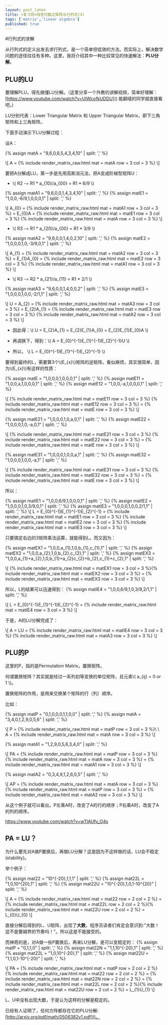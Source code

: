 ```yaml
---
layout: post_latex
title: <复习向>线性代数之矩阵与行列式(3)
tags: ['matrix','linear algebra']
published: true
---
```


#行列式的求解

从行列式的定义出发去求行列式，是一个简单但低效的方法。而实际上，解决数学问题的途径往往有多种。这里，我将介绍其中一种比较常见的快速解法：**PLU分解**。

## PLU的LU

要理解PLU，得先搞懂LU分解。（这里分享一个外教的讲解视频，简单好理解：[https://www.youtube.com/watch?v=UlWcofkUDDU]() 能翻墙的同学就直接看吧。)

LU分别代表：Lower Triangular Matrix 和 Upper Triangular Matrix，即下三角矩阵和上三角矩阵。

下面手动演示下LU分解过程：

设A：

{% assign matA = "9,6,0,6,5,4,3,4,10" | split: ',' %}

\\[ A = {% include render_matrix_raw.html mat = matA row = 3 col = 3 %} \\]


要把A分解成LU，第一步是先用高斯消元法，把A变成阶梯型矩阵U：

- \\( R2 -= R1 * a\_\{10\}/a\_\{00\} = R1 * 6/9 \\)

{% assign matA1 = "9,6,0,0,1,4,3,4,10" | split: ',' %}
{% assign matE1 = "1,0,0,-6/9,1,0,0,0,1" | split: ',' %}

\\[ A\_\{0\} = {% include render_matrix_raw.html mat = matA1 row = 3 col = 3 %} = E\_\{0\}A = {% include render_matrix_raw.html mat = matE1 row = 3 col = 3 %}
{% include render_matrix_raw.html mat = matA row = 3 col = 3 %} \\]


- \\( R3 -= R1 * a\_\{20\}/a\_\{00\} = R1 * 3/9 \\)

{% assign matA2 = "9,6,0,0,1,4,0,2,10" | split: ',' %}
{% assign matE2 = "1,0,0,0,1,0,-3/9,0,1" | split: ',' %}

\\[ A\_\{1\} = {% include render_matrix_raw.html mat = matA2 row = 3 col = 3 %} = E\_\{1\}A\_\{0\} = {% include render_matrix_raw.html mat = matE2 row = 3 col = 3 %}
{% include render_matrix_raw.html mat = matA1 row = 3 col = 3 %}  \\]

- \\( R3 -= R2 * a\_\{21\}/a\_\{11\} = R1 * 2/1 \\)

{% assign matA3 = "9,6,0,0,1,4,0,0,2" | split: ',' %}
{% assign matE3 = "1,0,0,0,1,0,0,-2/1,1" | split: ',' %}

\\[ U = A\_\{2\} = {% include render_matrix_raw.html mat = matA3 row = 3 col = 3 %} = E\_\{2\}A\_\{1\} = {% include render_matrix_raw.html mat = matE3 row = 3 col = 3 %}
{% include render_matrix_raw.html mat = matA2 row = 3 col = 3 %}  \\]

- 因此得：\\( U = E\_\{2\}A\_\{1\} = E\_\{2\}E\_\{1\}A\_\{0\} = E\_\{2\}E\_\{1\}E\_\{0\}A \\)

- 再调换下，得到：\\( A = E\_\{0\}\^\{-1\}E\_\{1\}\^\{-1\}E\_\{2\}\^\{-1\}U \\)

- 所以， \\( L = E\_\{0\}\^\{-1\}E\_\{1\}\^\{-1\}E\_\{2\}\^\{-1\} \\)


要得到最终的L，需要算3个\\(E\_\{x\}\\)矩阵的逆矩阵，看似麻烦，其实很简单，因为\\(E\_\{x\}\\)有这样的性质：

{% assign matE = "1,0,0,0,1,0,0,0,1" | split: ',' %}
{% assign matE11 = "1,0,0,a,1,0,0,0,1" | split: ',' %}
{% assign matE12 = "1,0,0,-a,1,0,0,0,1" | split: ',' %}

\\[ {% include render_matrix_raw.html mat = matE11 row = 3 col = 3 %} {% include render_matrix_raw.html mat = matE12 row = 3 col = 3 %} = {% include render_matrix_raw.html mat = matE row = 3 col = 3 %} \\]

{% assign matE21 = "1,0,0,0,1,0,a,0,1" | split: ',' %}
{% assign matE22 = "1,0,0,0,1,0,-a,0,1" | split: ',' %}

\\[ {% include render_matrix_raw.html mat = matE21 row = 3 col = 3 %} {% include render_matrix_raw.html mat = matE22 row = 3 col = 3 %} = {% include render_matrix_raw.html mat = matE row = 3 col = 3 %} \\]

{% assign matE31 = "1,0,0,0,1,0,0,a,1" | split: ',' %}
{% assign matE32 = "1,0,0,0,1,0,0,-a,1" | split: ',' %}

\\[ {% include render_matrix_raw.html mat = matE31 row = 3 col = 3 %} {% include render_matrix_raw.html mat = matE32 row = 3 col = 3 %} = {% include render_matrix_raw.html mat = matE row = 3 col = 3 %} \\]

所以：

{% assign matIE1 = "1,0,0,6/9,1,0,0,0,1" | split: ',' %}
{% assign matIE2 = "1,0,0,0,1,0,3/9,0,1" | split: ',' %}
{% assign matIE3 = "1,0,0,0,1,0,0,2/1,1" | split: ',' %}
\\[ L = E\_\{0\}\^\{-1\}E\_\{1\}\^\{-1\}E\_\{2\}\^\{-1\} = {% include render_matrix_raw.html mat = matIE1 row = 3 col = 3 %} {% include render_matrix_raw.html mat = matIE2 row = 3 col = 3 %} {% include render_matrix_raw.html mat = matIE3 row = 3 col = 3 %} \\]

只要搞定右边的3矩阵乘法运算，就能得到L。而又因为：

{% assign matEX1 = "1,0,0,a\_\{1\},1,0,b\_\{1\},c\_\{1\},1" | split: ',' %}
{% assign matEX2 = "1,0,0,a\_\{2\},1,0,b\_\{2\},c\_\{2\},1" | split: ',' %}
{% assign matEX3 = "1,0,0,a\_\{1\}+a\_\{2\},1,0,b\_\{1\}+a\_\{2\}c\_\{2\}+b\_\{2\},c\_\{1\}+c\_\{2\},1" | split: ',' %}


\\[ {% include render_matrix_raw.html mat = matEX1 row = 3 col = 3 %}{% include render_matrix_raw.html mat = matEX2 row = 3 col = 3 %} = {% include render_matrix_raw.html mat = matEX3 row = 3 col = 3 %}
\\]

所以，L的结果可以迅速得到：
{% assign matIE4 = "1,0,0,6/9,1,0,3/9,2/1,1" | split: ',' %}

\\[ L = E\_\{0\}\^\{-1\}E\_\{1\}\^\{-1\}E\_\{2\}\^\{-1\} = {% include render_matrix_raw.html mat = matIE4 row = 3 col = 3 %}  \\]

于是，A的LU分解完成了：

\\[ A = LU = {% include render_matrix_raw.html mat = matIE4 row = 3 col = 3 %} {% include render_matrix_raw.html mat = matA3 row = 3 col = 3 %}  \\]


## PLU的P

这里的P，指的是Permutation Matrix，置换矩阵。

何谓置换矩阵？其实就是经过一系列初等变换的单位矩阵，且元素\\( a\_\{ij\} = 0 or 1 \\)。

置换矩阵的作用，是用来交换某个矩阵的行（列）顺序。

比如：

{% assign matP = "0,1,0,0,0,1,1,0,0" | split: ',' %}
{% assign matA = "3,4,0,1,2,9,0,5,6" | split: ',' %}

\\[ P = {% include render_matrix_raw.html mat = matP row = 3 col = 3 %}\ \  A = {% include render_matrix_raw.html mat = matA row = 3 col = 3 %} \\]

{% assign matA1 = "1,2,9,0,5,6,3,4,0" | split: ',' %}

\\[ PA = {% include render_matrix_raw.html mat = matP row = 3 col = 3 %} {% include render_matrix_raw.html mat = matA row = 3 col = 3 %} = {% include render_matrix_raw.html mat = matA1 row = 3 col = 3 %} \\]

{% assign matA2 = "0,3,4,9,1,2,6,0,5" | split: ',' %}

\\[ AP = {% include render_matrix_raw.html mat = matA row = 3 col = 3 %} {% include render_matrix_raw.html mat = matP row = 3 col = 3 %}  = {% include render_matrix_raw.html mat = matA2 row = 3 col = 3 %} \\]

从这个例子就可以看出，P左乘A时，改变了A的行的顺序；P右乘A时，改变了A的列的顺序。

https://www.youtube.com/watch?v=wTlAUfv_O4s


## PA = LU？

为什么要先对A做P置换后，再做LU分解？这是因为不这样做的话，LU会不稳定(stability)。

举个例子：

{% assign mat22 = "10\^\{-20\},1,1,1" | split: ',' %}
{% assign mat22L = "1,0,10\^\{20\},1" | split: ',' %}
{% assign mat22U = "10\^\{-20\},1,0,1-10\^\{20\}" | split: ',' %}

\\[ A = {% include render_matrix_raw.html mat = mat22 row = 2 col = 2 %}  = {% include render_matrix_raw.html mat = mat22L row = 2 col = 2 %}{% include render_matrix_raw.html mat = mat22U row = 2 col = 2 %} = L\_\{0\}U\_\{0\} \\]

直接分解后得到的L、U矩阵，出现了**大数**，程序员读者们肯定会意识到:"大数！这不是要越界的节奏吗！"。所以这是不能接受的。

而神奇的是，对A做一些P置换后，再来LU分解，是可以变稳定的：
{% assign matP = "0,1,1,0" | split: ',' %}
{% assign mat22N = "1,1,10\^\{-20\},1" | split: ',' %}
{% assign mat22L = "1,0,10\^\{-20\},1" | split: ',' %}
{% assign mat22U = "1,1,0,1-10\^\{-20\}" | split: ',' %}

\\[ PA = {% include render_matrix_raw.html mat = matP row = 2 col = 2 %}{% include render_matrix_raw.html mat = mat22 row = 2 col = 2 %} = {% include render_matrix_raw.html mat = mat22N row = 2 col = 2 %}  = {% include render_matrix_raw.html mat = mat22L row = 2 col = 2 %}{% include render_matrix_raw.html mat = mat22U row = 2 col = 2 %} = L\_\{1\}U\_\{1\} \\]

L、U中没有出现大数，于是认为这样的分解是稳定的。



已经有人证明了，任何方阵都存在它的PLU分解:[http://arxiv.org/pdf/math/0506382v1.pdf]()。





